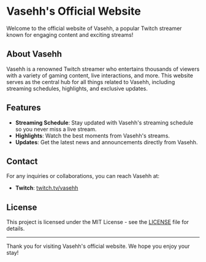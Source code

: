 # Vasehh's Official Website

Welcome to the official website of Vasehh, a popular Twitch streamer known for engaging content and exciting streams!

## About Vasehh

Vasehh is a renowned Twitch streamer who entertains thousands of viewers with a variety of gaming content, live interactions, and more. This website serves as the central hub for all things related to Vasehh, including streaming schedules, highlights, and exclusive updates.

## Features

- **Streaming Schedule**: Stay updated with Vasehh's streaming schedule so you never miss a live stream.
- **Highlights**: Watch the best moments from Vasehh's streams.
- **Updates**: Get the latest news and announcements directly from Vasehh.

## Contact

For any inquiries or collaborations, you can reach Vasehh at:
- **Twitch**: [twitch.tv/vasehh](https://www.twitch.tv/vasehh)

## License

This project is licensed under the MIT License - see the [LICENSE](LICENSE) file for details.

---

Thank you for visiting Vasehh's official website. We hope you enjoy your stay!
